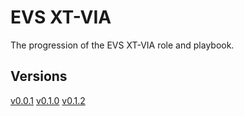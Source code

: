 # EVS XT-VIA
The progression of the EVS XT-VIA role and playbook. 

## Versions

[v0.0.1](v0.0.1)
[v0.1.0](v0.1.0)
[v0.1.2](v0.1.2)